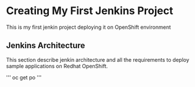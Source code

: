# Creating My First Jenkins Project
This is my first jenkin project deploying it on OpenShift environment
## Jenkins Architecture
This section describe jenkin architecture and all the requirements to deploy sample applications on Redhat OpenShift. 

'''
oc get po
'''
